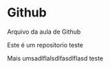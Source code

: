 # Github

Arquivo da aula de Github

Este é um repositorio teste

Mais umsadlflalsdlfasdlflasd teste
